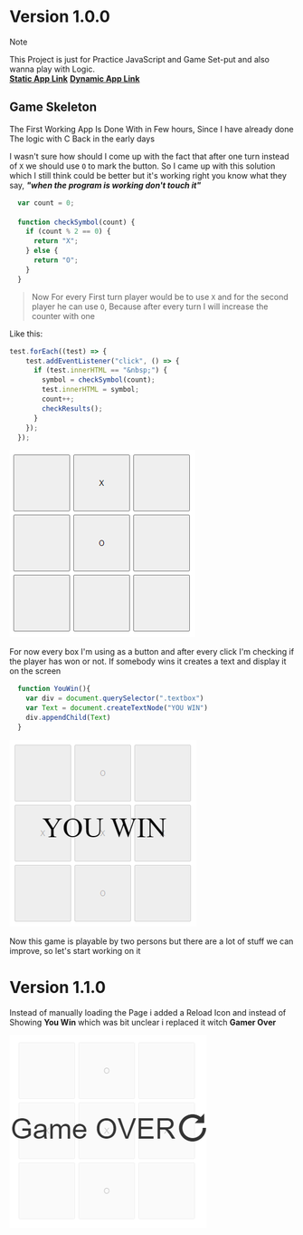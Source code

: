 # Version 1.0.0

>[!Note]
>This Project is just for Practice JavaScript and Game Set-put and also wanna play with Logic.<br>
>**[Static App Link](https://beautiful-lollipop-2f84ff.netlify.app/)**
>**[Dynamic App Link](https://tic-tac-toe-one-lemon.vercel.app)**


## Game Skeleton 
The First Working App Is Done With in Few hours, Since I have already done The logic with C Back in the early days

I wasn't sure how should I come up with the fact that after one turn instead of `X` we should use `O` to mark the button. So I came up with this solution which I still think could be better but it's working right you know what they say, ***"when the program is working don't touch it"***

```js
  var count = 0;

  function checkSymbol(count) {
    if (count % 2 == 0) {
      return "X";
    } else {
      return "O";
    }
  }
```

>Now For every First turn player would be to use `X` and for the second player he can use `O`, Because after every turn I will increase the counter with one<br>

Like this:
```js
test.forEach((test) => {
    test.addEventListener("click", () => {
      if (test.innerHTML == "&nbsp;") {
        symbol = checkSymbol(count);
        test.innerHTML = symbol;
        count++;
        checkResults();
      }
    });
  });
```
![X and O](/static_App/images/V1.0.0_XandO.png)

For now every box I'm using as a button and after every click I'm checking if the player has won or not. 
If somebody wins it creates a text and display it on the screen
```js
  function YouWin(){
    var div = document.querySelector(".textbox")
    var Text = document.createTextNode("YOU WIN")
    div.appendChild(Text)
  }
```

![V1.0.0_YouWin](/static_App/images/V1.0.0_YouWin.png)

Now this game is playable by two persons but there are a lot of stuff we can improve, so let's start working on it


# Version 1.1.0

Instead of manually loading the Page i added a Reload Icon and instead of Showing **You Win** which was bit unclear i replaced it witch **Gamer Over**

![Game Over](/static_App/images/V1.1.0_GameOver.png)